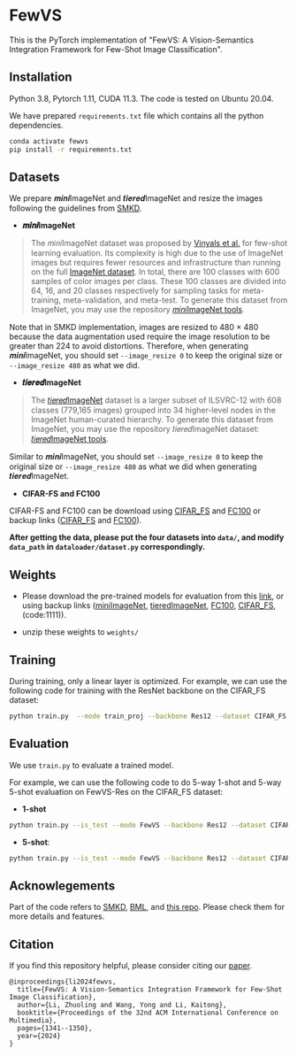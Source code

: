 # FewVS 

This is the PyTorch implementation of "FewVS: A Vision-Semantics Integration Framework for Few-Shot Image Classification". 

## Installation

Python 3.8, Pytorch 1.11, CUDA 11.3. The code is tested on Ubuntu 20.04.


We have prepared `requirements.txt` file which contains all the python dependencies.

```sh
conda activate fewvs
pip install -r requirements.txt 
```

## Datasets

We prepare 𝒎𝒊𝒏𝒊ImageNet and 𝒕𝒊𝒆𝒓𝒆𝒅ImageNet and resize the images following the guidelines from [SMKD](https://github.com/HL-hanlin/SMKD). 

- **𝒎𝒊𝒏𝒊ImageNet**


> The 𝑚𝑖𝑛𝑖ImageNet dataset was proposed by [Vinyals et al.](http://papers.nips.cc/paper/6385-matching-networks-for-one-shot-learning.pdf) for few-shot learning evaluation. Its complexity is high due to the use of ImageNet images but requires fewer resources and infrastructure than running on the full [ImageNet dataset](https://arxiv.org/pdf/1409.0575.pdf). In total, there are 100 classes with 600 samples of color images per class. These 100 classes are divided into 64, 16, and 20 classes respectively for sampling tasks for meta-training, meta-validation, and meta-test. To generate this dataset from ImageNet, you may use the repository [𝑚𝑖𝑛𝑖ImageNet tools](https://github.com/y2l/mini-imagenet-tools).

Note that in SMKD implementation, images are resized to 480 × 480 because the data augmentation used require the image resolution to be greater than 224 to avoid distortions. Therefore, when generating 𝒎𝒊𝒏𝒊ImageNet, you should set ```--image_resize 0``` to keep the original size or ```--image_resize 480``` as what we did.



- **𝒕𝒊𝒆𝒓𝒆𝒅ImageNet**

> The [𝑡𝑖𝑒𝑟𝑒𝑑ImageNet](https://arxiv.org/pdf/1803.00676.pdf) dataset is a larger subset of ILSVRC-12 with 608 classes (779,165 images) grouped into 34 higher-level nodes in the ImageNet human-curated hierarchy. To generate this dataset from ImageNet, you may use the repository 𝑡𝑖𝑒𝑟𝑒𝑑ImageNet dataset: [𝑡𝑖𝑒𝑟𝑒𝑑ImageNet tools](https://github.com/y2l/tiered-imagenet-tools). 

Similar to 𝒎𝒊𝒏𝒊ImageNet, you should set ```--image_resize 0``` to keep the original size or ```--image_resize 480``` as what we did when generating 𝒕𝒊𝒆𝒓𝒆𝒅ImageNet.


- **CIFAR-FS and FC100**

CIFAR-FS and FC100 can be download using  [CIFAR_FS](https://drive.google.com/file/d/1mdY1povHo9GPC6RA1upU-7ZKpNWCO6eO/view?usp=drive_link) and [FC100](https://drive.google.com/file/d/1SQiw2zr_viuZdaYi6JvyL3qri_TwnwDw/view?usp=sharing) or backup links ([CIFAR_FS](https://pan.baidu.com/s/15VfD_O5_t8Q3R21DNsxAOg?pwd=1111) and [FC100](https://pan.baidu.com/s/1DoRnS0q-7SNvwtPjF0-vMg?pwd=1111)).


**After getting the data, please put the four datasets into `data/`, and modify ``data_path`` in `dataloader/dataset.py` correspondingly.**

## Weights
- Please download the pre-trained models for evaluation from this [link](https://drive.google.com/file/d/1itn_U2zvnvRe841QBxK9NNvAOOYcT_xV/view?usp=sharing),  or using backup links ([miniImageNet](https://pan.baidu.com/s/1uDj5y7i_ticjlllYPVd6jw?pwd=1111), [tieredImageNet](https://pan.baidu.com/s/1x-J4dfqnguNqrBURk-kw6Q?pwd=1111), [FC100](https://pan.baidu.com/s/1tGag6VpME0u6xFnl1RGcjw?pwd=1111), [CIFAR_FS](https://pan.baidu.com/s/1gYjw0rOInhNG9jHwT_QJKw?pwd=1111), (code:1111)).

- unzip these weights to ``weights/``

## Training 
During training, only a linear layer is optimized.
For example, we can use the following code for training with the ResNet backbone on the CIFAR_FS dataset:

```sh
python train.py  --mode train_proj --backbone Res12 --dataset CIFAR_FS  
```






## Evaluation 
We use ```train.py``` to evaluate a trained model.

For example, we can use the following code to do 5-way 1-shot and 5-way 5-shot evaluation on FewVS-Res on the CIFAR_FS dataset:

- **1-shot**
```sh
python train.py --is_test --mode FewVS --backbone Res12 --dataset CIFAR_FS  --n_shots 1  --optim_steps_online 1 --alpha 2
```

- **5-shot**:
```sh
python train.py --is_test --mode FewVS --backbone Res12 --dataset CIFAR_FS  --n_shots 5  --optim_steps_online 5 --alpha 3
```

## Acknowlegements
Part of the code refers to [SMKD](https://github.com/HL-hanlin/SMKD), [BML](https://github.com/ZZQzzq/BML), and [this repo](https://github.com/sachit-menon/classify_by_description_release). Please check them for more details and features.

## Citation
If you find this repository helpful, please consider citing our [paper](https://dl.acm.org/doi/pdf/10.1145/3664647.3681427?casa_token=qQ4d_2_0oCkAAAAA:Bcy0mc2TYiRg69JapozNSVV4NDXvxCIqr83UIw3rnKcDlWGuIA0cddC8qAXBbn9RAzpk8Z_RZNb3).
```
@inproceedings{li2024fewvs,
  title={FewVS: A Vision-Semantics Integration Framework for Few-Shot Image Classification},
  author={Li, Zhuoling and Wang, Yong and Li, Kaitong},
  booktitle={Proceedings of the 32nd ACM International Conference on Multimedia},
  pages={1341--1350},
  year={2024}
}
```

